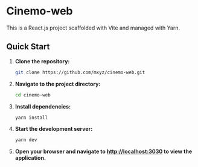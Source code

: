 # Cinemo-web

This is a React.js project scaffolded with Vite and managed with Yarn.

## Quick Start

1. **Clone the repository:**

   ```bash
   git clone https://github.com/mxyz/cinemo-web.git
   ```

2. **Navigate to the project directory:**

   ```bash
   cd cinemo-web
   ```

3. **Install dependencies:**

   ```bash
   yarn install
   ```

4. **Start the development server:**

   ```bash
   yarn dev
   ```

5. **Open your browser and navigate to [http://localhost:3030](http://localhost:3030) to view the application.**